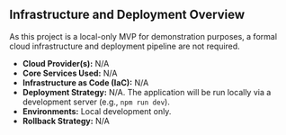 ## Infrastructure and Deployment Overview

As this project is a local-only MVP for demonstration purposes, a formal cloud infrastructure and deployment pipeline are not required.

- **Cloud Provider(s):** N/A
- **Core Services Used:** N/A
- **Infrastructure as Code (IaC):** N/A
- **Deployment Strategy:** N/A. The application will be run locally via a development server (e.g., `npm run dev`).
- **Environments:** Local development only.
- **Rollback Strategy:** N/A
